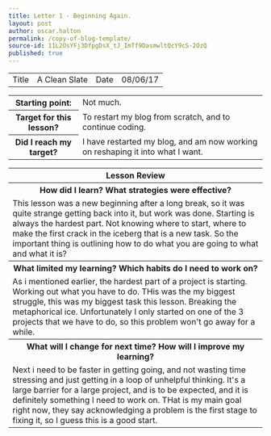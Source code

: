 ```yaml
---
title: Letter 1 - Beginning Again.
layout: post
author: oscar.halton
permalink: /copy-of-blog-template/
source-id: 11L2OsYFj3DfpgDsX_tJ_ImTf9DasmwltQcY9cS-2OzQ
published: true
---
```

<table>
  <tr>
    <td>Title</td>
    <td>A Clean Slate</td>
    <td>Date</td>
    <td>08/06/17</td>
  </tr>
</table>


<table>
  <tr>
    <th>Starting point:</th>
    <td>Not much.</td>
  </tr>
  <tr>
    <th>Target for this lesson?</th>
    <td>To restart my blog from scratch, and to continue coding.</td>
  </tr>
  <tr>
    <th>Did I reach my target? </th>
    <td>I have restarted my blog, and am now working on reshaping it into what I want.</td>
  </tr>
</table>


<table>
  <tr>
    <th>Lesson Review</th>
  </tr>
  <tr>
    <th>How did I learn? What strategies were effective? </th>
  </tr>
  <tr>
    <td>This lesson was a new beginning after a long break, so it was quite strange getting back into it, but work was done. Starting is always the hardest part. Not knowing where to start, where to make the first crack in the iceberg that is a new task. So the important thing is outlining how to do what you are going to what and what it is?</td>
  </tr>
  <tr>
    <th>What limited my learning? Which habits do I need to work on? </th>
  </tr>
  <tr>
    <td>As i mentioned earlier, the hardest part of a project is starting. Working out what you have to do. THis was the my biggest struggle, this was my biggest task this lesson. Breaking the metaphorical ice. Unfortunately I only started on one of the 3 projects that we have to do, so this problem won't go away for a while.</td>
  </tr>
  <tr>
    <th>What will I change for next time? How will I improve my learning?</th>
  </tr>
  <tr>
    <td>Next i need to be faster in getting going, and not wasting time stressing and just getting in a loop of unhelpful thinking. It's a large barrier for a large project, and is to be expected, and it is definitely something I need to work on. THat is my main goal right now, they say acknowledging a problem is the first stage to fixing it, so I guess this is a good start.</td>
  </tr>
</table>


